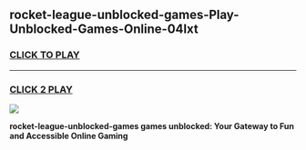 
## rocket-league-unblocked-games-Play-Unblocked-Games-Online-04lxt
<h3>
<a href="https://premium76.site?title=rocket-league-unblocked-games&ref=25A">CLICK TO PLAY</a></h3>
<hr>

<h3>
<a href="https://premium76.site?title=rocket-league-unblocked-games&ref=25A">CLICK 2 PLAY</a>
  
</h3>

<a href="https://premium76.site?title=rocket-league-unblocked-games&ref=25A"><img src="https://clearcache.store/games.png"></a>


**rocket-league-unblocked-games games unblocked: Your Gateway to Fun and Accessible Online Gaming**
